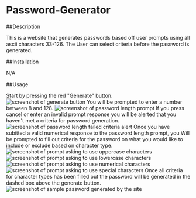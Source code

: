 # Password-Generator


##Description

This is a website that generates passwords based off user prompts using all ascii characters 33-126. The User can select criteria before the password is generated.

##Installation

N/A

##Usage

Start by pressing the red "Generate" button. 
![screenshot of generate button](https://i.imgur.com/84y9RYB.png)
You will be prompted to enter a number between 8 and 128.
![screenshot of password length prompt](https://i.imgur.com/4YjgWc9.png)
If you press cancel or enter an invalid prompt response you will be alerted that you haven't met a criteria for password generation.
![screenshot of password length failed criteria alert](https://i.imgur.com/HjwI91c.png)
Once you have subitted a valid numerical response to the password length prompt, you Will be prompted to fill out criteria for the password on what you would like to include or exclude based on character type.
![screenshot of prompt asking to use uppercase characters](https://i.imgur.com/X9BdFjV.png)
![screenshot of prompt asking to use lowercase characters](https://i.imgur.com/z5sLtdE.png)
![screenshot of prompt asking to use numerical characters](https://i.imgur.com/TvegqIW.png)
![screenshot of prompt asking to use special characters](https://i.imgur.com/0PHZ9xb.png)
Once all criteria for character types has been filled out the password will be generated in the dashed box above the generate button.
![screenshot of sample password generated by the site](https://i.imgur.com/uKoFl7c.png)

